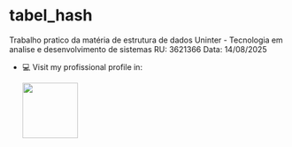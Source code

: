 # tabel_hash
Trabalho pratico da matéria de estrutura de dados Uninter - Tecnologia em analise e desenvolvimento de sistemas
RU: 3621366 Data: 14/08/2025
- 💻 Visit my profissional profile in: <p> </p>
 <a href="https://www.linkedin.com/in/robson-augusto-dos-santos-644094197/"><img src="linkedin.png" width="100"></a>

